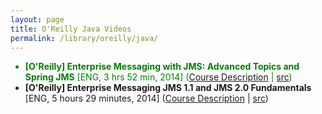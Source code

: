 ```yaml
---
layout: page
title: O'Reilly Java Videos
permalink: /library/oreilly/java/
---
```


<ul>
	<li style="color:green"><strong>[O'Reilly] Enterprise Messaging with JMS: Advanced Topics and Spring JMS</strong> [ENG, 3 hrs 52 min, 2014] (<a href="http://shop.oreilly.com/product/0636920034865.do">Course Description</a> | <a href="https://github.com/javadev-org/Enterprise-Messaging-with-JMS-Advanced-Topics-and-Spring-JMS">src</a>)</li>
	<li><strong>[O'Reilly]  Enterprise Messaging JMS 1.1 and JMS 2.0 Fundamentals </strong> [ENG, 5 hours 29 minutes, 2014] (<a href="http://shop.oreilly.com/product/0636920034698.do">Course Description</a> | <a href="https://github.com/javadev-org/Enterprise-Messaging-JMS-1.1-and-JMS-2.0-Fundamentals">src</a>)</li>

</ul>

